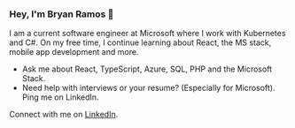 ### Hey, I'm Bryan Ramos 👋

I am a current software engineer at Microsoft where I work with Kubernetes and C#. On my free time, I continue learning about React, the MS stack, mobile app development and more.

* Ask me about React, TypeScript, Azure, SQL, PHP and the Microsoft Stack.
* Need help with interviews or your resume? (Especially for Microsoft). Ping me on LinkedIn.

Connect with me on [LinkedIn](https://www.linkedin.com/in/bryanramos/).

<!--
**bryanramos/bryanramos** is a ✨ _special_ ✨ repository because its `README.md` (this file) appears on your GitHub profile.

Here are some ideas to get you started:

- 🔭 I’m currently working on ...
- 🌱 I’m currently learning ...
- 👯 I’m looking to collaborate on ...
- 🤔 I’m looking for help with ...
- 💬 Ask me about ...
- 📫 How to reach me: ...
- 😄 Pronouns: ...
- ⚡ Fun fact: ...
-->
